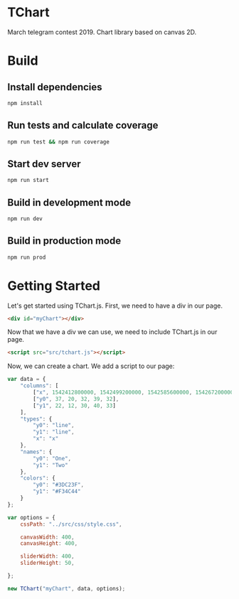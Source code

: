 # TChart
March telegram contest 2019. Chart library based on canvas 2D.

# Build

## Install dependencies
```bash
npm install
```

## Run tests and calculate coverage
```bash
npm run test && npm run coverage
```

## Start dev server
```bash
npm run start
```

## Build in development mode
```bash
npm run dev
```

## Build in production mode
```bash
npm run prod
```

# Getting Started

Let's get started using TChart.js. First, we need to have a div in our page.

```html
<div id="myChart"></div>
```

Now that we have a div we can use, we need to include TChart.js in our page.

```html
<script src="src/tchart.js"></script>
```

Now, we can create a chart. We add a script to our page:

```javascript
var data = {
    "columns": [
        ["x", 1542412800000, 1542499200000, 1542585600000, 1542672000000, 1542758400000],
        ["y0", 37, 20, 32, 39, 32],
        ["y1", 22, 12, 30, 40, 33]
    ],
    "types": {
        "y0": "line",
        "y1": "line",
        "x": "x"
    },
    "names": {
        "y0": "One",
        "y1": "Two"
    },
    "colors": {
        "y0": "#3DC23F",
        "y1": "#F34C44"
    }
};

var options = {
    cssPath: "../src/css/style.css",

    canvasWidth: 400,
    canvasHeight: 400,

    sliderWidth: 400,
    sliderHeight: 50,

};

new TChart("myChart", data, options);
```
